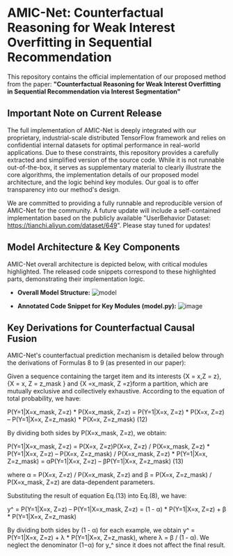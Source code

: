 # AMIC-Net: Counterfactual Reasoning for Weak Interest Overfitting in Sequential Recommendation

This repository contains the official implementation of our proposed method from the paper:
**"Counterfactual Reasoning for Weak Interest Overfitting in Sequential Recommendation via Interest Segmentation"**

## Important Note on Current Release
The full implementation of AMIC-Net is deeply integrated with our proprietary, industrial-scale distributed TensorFlow framework and relies on confidential internal datasets for optimal performance in real-world applications. Due to these constraints, this repository provides a carefully extracted and simplified version of the source code. While it is not runnable out-of-the-box, it serves as supplementary material to clearly illustrate the core algorithms, the implementation details of our proposed model architecture, and the logic behind key modules. Our goal is to offer transparency into our method's design.

We are committed to providing a fully runnable and reproducible version of AMIC-Net for the community. A future update will include a self-contained implementation based on the publicly available "UserBehavior Dataset: https://tianchi.aliyun.com/dataset/649". Please stay tuned for updates!

## Model Architecture & Key Components
AMIC-Net  overall architecture is depicted below, with critical modules highlighted. The released code snippets correspond to these highlighted parts, demonstrating their implementation logic.

*   **Overall Model Structure:**
![model](https://github.com/user-attachments/assets/ee9a961e-f3bd-4a51-8cd3-83d72abcf13a)

*   **Annotated Code Snippet for Key Modules (model.py):**
![image](https://github.com/user-attachments/assets/275d21ce-ef2a-4428-87ad-71f23c66bf10)

## Key Derivations for Counterfactual Causal Fusion

AMIC-Net's counterfactual prediction mechanism is detailed below through the derivations of Formulas 8 to 9 (as presented in our paper):

Given a sequence containing the target item and its interests {X = x,Z = z}, {X = x, Z = z_mask } and {X =x_mask, Z =z}form a partition, which are mutually exclusive and collectively exhaustive. According to the equation of total probability, we have:

P(Y=1|X=x_mask, Z=z) * P(X=x_mask, Z=z) = P(Y=1|X=x, Z=z) * P(X=x, Z=z) – P(Y=1|X=x, Z=z_mask) * P(X=x, Z=z_mask)     (12)

By dividing both sides by P(X=x_mask, Z=z), we obtain:

P(Y=1|X=x_mask, Z=z) = 
P(X=x, Z=z)P(X=x, Z=z) / P(X=x_mask, Z=z) * P(Y=1|X=x, Z=z) – P(X=x, Z=z_mask) / P(X=x_mask, Z=z) * P(Y=1|X=x, Z=z_mask) = 
αP(Y=1|X=x, Z=z) – βP(Y=1|X=x, Z=z_mask)    (13)

where α = P(X=x, Z=z) / P(X=x_mask, Z=z) and β = P(X=x, Z=z_mask) / P(X=x_mask, Z=z) are data-dependent parameters.

Substituting the result of equation Eq.(13) into Eq.(8), we have:

y^ = P(Y=1|X=x, Z=z) – P(Y=1|X=x_mask, Z=z) = (1 - α) * P(Y=1|X=x, Z=z) + β * P(Y=1|X=x, Z=z_mask)

By dividing both sides by (1 - α) for each example, we obtain y^ = P(Y=1|X=x, Z=z) + λ * P(Y=1|X=x, Z=z_mask), where λ = β / (1 - α). We neglect the denominator (1−α) for y_^ since it does not affect the final result.
